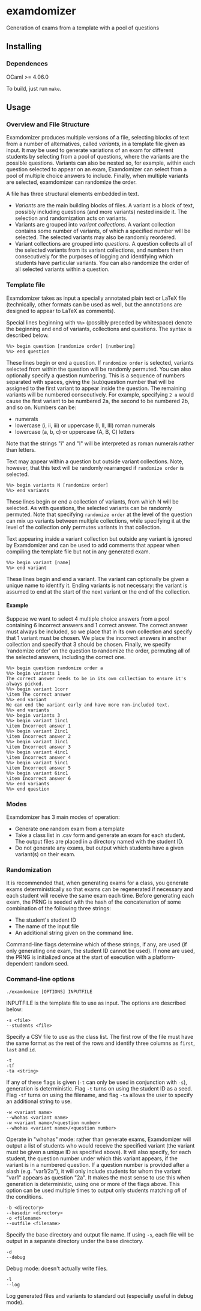 # examdomizer
Generation of exams from a template with a pool of questions

## Installing
### Dependences
OCaml >= 4.06.0

To build, just run `make`.

## Usage

### Overview and File Structure

Examdomizer produces multiple versions of a file, selecting blocks of text from a number of
alternatives, called _variants_, in a template file given as input. It may be used to generate
variations of an exam for different students by selecting from a pool of questions, where the
variants are the possible questions. Variants can also be nested so, for example, within each
question selected to appear on an exam, Examdomizer can select from a pool of multiple choice
answers to include. Finally, when multiple variants are selected, examdomizer can randomize the
order.

A file has three structural elements embedded in text.

* _Variants_ are the main building blocks of files. A variant is a block
  of text, possibly including questions (and more variants) nested inside it.
  The selection and randomization acts on variants.
* Variants are grouped into _variant collections_. A variant collection
  contains some number of variants, of which a specified number will be
  selected. The selected variants may also be randomly reordered.
* Variant collections are grouped into _questions_. A question collects all of
  the selected variants from its variant collections, and numbers them
  consecutively for the purposes of logging and identifying which students
  have particular variants. You can also randomize the order of all selected
  variants within a question.

### Template file

Examdomizer takes as input a specially annotated plain text or LaTeX file
(technically, other formats can be used as well, but the annotations are
designed to appear to LaTeX as comments).

Special lines beginning with `%%>` (possibly preceded by whitespace) denote the beginning and
end of variants, collections and questions. The syntax is described below.

    %%> begin question [randomize order] [numbering]
    %%> end question

These lines begin or end a question. If `randomize order` is selected, variants selected from
within the question will be randomly permuted. You can also optionally specify a question
numbering. This is a sequence of numbers separated with spaces, giving the
(sub)question number that will be assigned to the first variant to appear inside the question.
The remaining variants will be numbered consecutively. For example, specifying `2 a` would cause
the first variant to be numbered 2a, the second to be numbered 2b, and so on.  Numbers can be:

* numerals
* lowercase (i, ii, iii) or uppercase (I, II, III) roman numerals
* lowercase (a, b, c) or uppercase (A, B, C) letters

Note that the strings "i" and "I" will be interpreted as roman numerals rather than letters.

Text may appear within a question but outside variant collections. Note, however, that this
text will be randomly rearranged if `randomize order` is selected.

    %%> begin variants N [randomize order]
    %%> end variants

These lines begin or end a collection of variants, from which N will be selected. As with
questions, the selected variants can be randomly permuted. Note that specifying `randomize order`
at the level of the question can mix up variants between multiple collections, while
specifying it at the level of the collection only permutes variants in that collection.

Text appearing inside a variant collection but outside any variant is ignored by Examdomizer
and can be used to add comments that appear when compiling the template file but not in
any generated exam.

    %%> begin variant [name]
    %%> end variant

These lines begin and end a variant. The variant can optionally be given a unique name to
identify it. Ending variants is not necessary: the variant is assumed to end at the start of
the next variant or the end of the collection.

#### Example

Suppose we want to select 4 multiple choice answers from a pool containing 6 incorrect answers
and 1 correct answer. The correct answer must always be included, so we place that in its own
collection and specify that 1 variant must be chosen. We place the incorrect answers in
another collection and specify that 3 should be chosen. Finally, we specify `randomize order'
on the question to randomize the order, permuting all of the selected answers, including
the correct one.

    %%> begin question randomize order a
    %%> begin variants 1
    The correct answer needs to be in its own collection to ensure it's
    always picked.
    %%> begin variant 1corr
    \item The correct answer
    %%> end variant
    We can end the variant early and have more non-included text.
    %%> end variants
    %%> begin variants 3
    %%> begin variant 1inc1
    \item Incorrect answer 1
    %%> begin variant 2inc1
    \item Incorrect answer 2
    %%> begin variant 3inc1
    \item Incorrect answer 3
    %%> begin variant 4inc1
    \item Incorrect answer 4
    %%> begin variant 5inc1
    \item Incorrect answer 5
    %%> begin variant 6inc1
    \item Incorrect answer 6
    %%> end variants
    %%> end question

### Modes

Examdomizer has 3 main modes of operation:

* Generate one random exam from a template
* Take a class list in .csv form and generate an exam for each student. The output files are
  placed in a directory named with the student ID.
* Do not generate any exams, but output which students have a given variant(s) on their exam.

### Randomization

It is recommended that, when generating exams for a class, you generate exams deterministically
so that exams can be regenerated if necessary and each student will receive the same exam
each time. Before generating each exam, the PRNG is seeded with the hash of the concatenation
of some combination of the following three strings:

* The student's student ID
* The name of the input file
* An additional string given on the command line.

Command-line flags determine which of these strings, if any, are used (if only generating one
exam, the student ID cannot be used). If none are used, the PRNG is initialized once at the
start of execution with a platform-dependent random seed.

### Command-line options

    ./examdomize [OPTIONS] INPUTFILE

INPUTFILE is the template file to use as input. The options are described below:

    -s <file>
    --students <file>

Specify a CSV file to use as the class list. The first row of the file must have the same
format as the rest of the rows and identify three columns as `first`, `last` and `id`.

    -t
    -tf
    -ta <string>

If any of these flags is given (`-t` can only be used in conjunction with `-s`), generation is
deterministic. Flag `-t` turns on using the student ID as a seed. Flag `-tf` turns on using
the filename, and flag `-ta` allows the user to specify an additional string to use.

    -w <variant name>
    --whohas <variant name>
    -w <variant name>/<question number>
    --whohas <variant name>/<question number>

Operate in "whohas" mode: rather than generate exams, Examdomizer will output a list of
students who would receive the specified variant (the variant must be given a unique ID as
specified above). It will also specify, for each student, the question number under which this
variant appears, if the variant is in a numbered question. 
If a question number is provided after a slash (e.g. "var1/2a"), it will
only include students for whom the variant "var1" appears as question "2a".
It makes the most sense to use this
when generation is deterministic, using one or more of the flags above.
This option can be used multiple times to output only students matching *all* of the conditions.

    -b <directory>
    --basedir <directory>
    -o <filename>
    --outfile <filename>

Specify the base directory and output file name. If using `-s`, each file will be output in a
separate directory under the base directory.

    -d
    --debug

Debug mode: doesn't actually write files.

    -l
    --log

Log generated files and variants to standard out (especially useful in debug mode).
